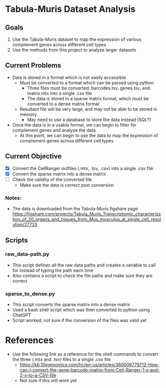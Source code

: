 # Tabula-Muris Dataset Analysis

## Goals
1. Use the Tabula-Muris dataset to map the expression of various complement genes across different cell types
2. Use the methods from this project to analyze larger datasets

## Current Problems
- Data is stored in a format which is not easily accessible
  - Must be converted to a format which can be parsed using python
    - Three files must be converted: barcodes.tsv, genes.tsv, and matrix.mtx into a single .csv file
    - The data is stored in a sparse matrix format, which must be converted to a dense matrix format
  - Resultant file will be very large, and may not be able to be stored in memory
    - May need to use a database to store the data instead (SQL?)
- Once the data is in a usable format, we can begin to filter for complement genes and analyze the data
  - At this point, we can begin to use the data to map the expression of complement genes across different cell types

## Current Objective
- [x] Convert the CellRanger outfiles (.mtx, .tsv, .csv) into a single .csv file
- [x] Convert the sparse matrix into a dense matrix
- [ ] Check the validity of the converted file
  - Make sure the data is correct post conversion

### Notes:
 - The data is downloaded from the Tabula-Muris figshare page https://figshare.com/projects/Tabula_Muris_Transcriptomic_characterization_of_20_organs_and_tissues_from_Mus_musculus_at_single_cell_resolution/27733



## Scripts
### raw_data-path.py
- This script defines all the raw data paths and creates a variable to call for instead of typing the path each time
- Also contains a script to check the file paths and make sure they are correct

### sparse_to_dense.py
- This script converts the sparse matrix into a dense matrix
- Used a bash shell script which was then converted to python using ChatGPT
- Script worked; not sure if the conversion of the files was valid yet

# References
 - Use the following link as a reference for the shell commands to convert the three (.mtx and .tsv) files to a single .csv file
	- https://kb.10xgenomics.com/hc/en-us/articles/360006779712-How-can-I-convert-the-gene-barcode-matrix-from-Cell-Ranger-1-x-and-2-x-to-a-CSV-file
	- Not sure if this will work yet
